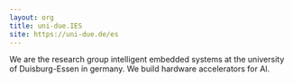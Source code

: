 ```yaml
---
layout: org
title: uni-due.IES
site: https://uni-due.de/es
---
```

We are the research group intelligent embedded systems at the university of Duisburg-Essen in germany. We build hardware accelerators for AI.

